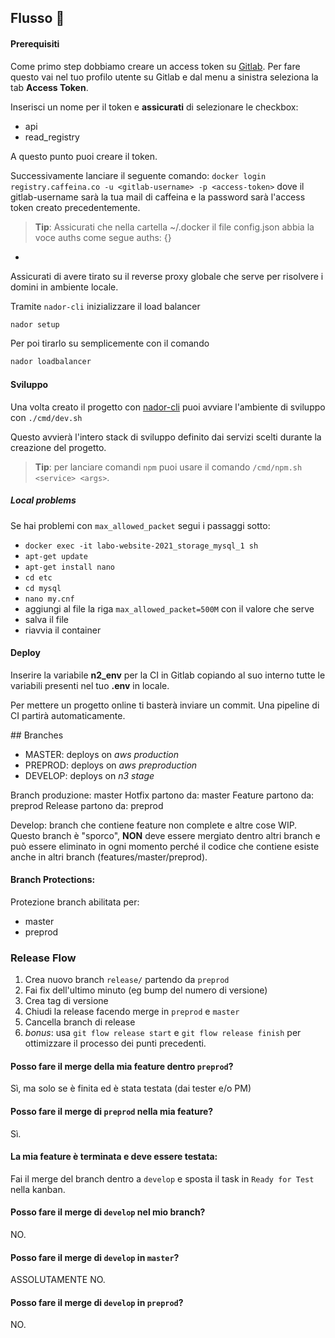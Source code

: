 ## Flusso 🚰

#### Prerequisiti

Come primo step dobbiamo creare un access token su [Gitlab](git.caffeina.co).
Per fare questo vai nel tuo profilo utente su Gitlab e dal menu a sinistra seleziona la tab **Access Token**.

Inserisci un nome per il token e **assicurati** di selezionare le checkbox:
* api
* read_registry

A questo punto puoi creare il token.

Successivamente lanciare il seguente comando:
`docker login registry.caffeina.co -u <gitlab-username> -p <access-token>`
dove il gitlab-username sarà la tua mail di caffeina e la password sarà l'access token creato precedentemente.

> **Tip**: Assicurati che nella cartella ~/.docker il file config.json abbia la voce auths come segue auths: {}

-

Assicurati di avere tirato su il reverse proxy globale che serve per risolvere i domini in ambiente locale.

Tramite `nador-cli` inizializzare il load balancer

```sh
nador setup
```

Per poi tirarlo su semplicemente con il comando

```sh
nador loadbalancer
```


#### Sviluppo

Una volta creato il progetto con [nador-cli](https://git.caffeina.co/devops/nador-cli) puoi avviare l'ambiente di sviluppo con `./cmd/dev.sh`

Questo avvierà l'intero stack di sviluppo definito dai servizi scelti durante la creazione del progetto.

> **Tip**: per lanciare comandi `npm` puoi usare il comando `/cmd/npm.sh <service> <args>`.

##### Local problems

Se hai problemi con `max_allowed_packet` segui i passaggi sotto:
- `docker exec -it labo-website-2021_storage_mysql_1 sh`
- `apt-get update`
- `apt-get install nano`
- `cd etc`
- `cd mysql`
- `nano my.cnf`
- aggiungi al file la riga `max_allowed_packet=500M` con il valore che serve
- salva il file
- riavvia il container

#### Deploy

Inserire la variabile **n2_env** per la CI in Gitlab copiando al suo interno tutte le variabili presenti nel tuo **.env** in locale.

Per mettere un progetto online ti basterà inviare un commit.
Una pipeline di CI partirà automaticamente.


## Branches

- MASTER: deploys on *aws production*
- PREPROD: deploys on *aws preproduction*
- DEVELOP: deploys on *n3 stage*

Branch produzione: master
Hotfix partono da: master
Feature partono da: preprod
Release partono da: preprod

Develop: branch che contiene feature non complete e altre cose WIP. Questo branch è "sporco", **NON** deve essere mergiato dentro altri branch e può essere eliminato in ogni momento perché il codice che contiene esiste anche in altri branch (features/master/preprod).

#### Branch Protections:
Protezione branch abilitata per:
- master
- preprod

### Release Flow
1. Crea nuovo branch `release/` partendo da `preprod`
2. Fai fix dell'ultimo minuto (eg bump del numero di versione)
3. Crea tag di versione
4. Chiudi la release facendo merge in `preprod` e `master`
5. Cancella branch di release
6. _bonus_: usa `git flow release start` e  `git flow release finish` per ottimizzare il processo dei punti precedenti.
#### Posso fare il merge della mia feature dentro `preprod`?
Sì, ma solo se è finita ed è stata testata (dai tester e/o PM)

#### Posso fare il merge di `preprod` nella mia feature?
Sì.

#### La mia feature è terminata e deve essere testata:
Fai il merge del branch dentro a `develop` e sposta il task in `Ready for Test` nella kanban.

#### Posso fare il merge di `develop` nel mio branch?
NO.

#### Posso fare il merge di `develop` in `master`?
ASSOLUTAMENTE NO.

#### Posso fare il merge di `develop` in `preprod`?
NO.
